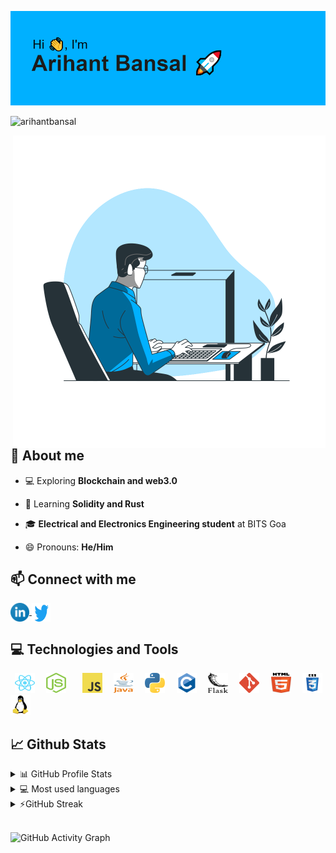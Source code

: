 <!-- <a href="https://arihantbansal.github.io/"><img src="images/dev.svg" width="100%" height="auto"/></a> -->
<!-- May add the top image back again in the future -->
<!-- <br /> -->
<!--<h1 align="center">🚀️ Hi there, I'm Arihant! <img src="https://raw.githubusercontent.com/ABSphreak/ABSphreak/master/gifs/Hi.gif" width="30px"></h1> -->
<a href="http://arihantbansal.github.io/" target="_blank"><img src="https://raw.githubusercontent.com/arihantbansal/arihantbansal/main/header.png" /></a>
<!--<h3 align="center">🎯️An undergraduate student at BITS Goa and self taught developer 🚀️</h3> -->
  
<p align="left"> <img src="https://komarev.com/ghpvc/?username=arihantbansal&label=Profile%20views&color=0e75b6&style=flat" alt="arihantbansal" /> </p>

 <img src="images/programming-animate.svg" alt="arihantbansal" align="right" height="500px" />

## 📖 About me

- 💻 Exploring **Blockchain and web3.0**

- 🌱 Learning **Solidity and Rust**

- 🎓 **Electrical and Electronics Engineering student** at BITS Goa

- 😄 Pronouns: **He/Him**

<!-- - 💬 Ask me anything about **Startups and the Roman empire** -->

<!-- -   ⚡ Fun fact  -->

## 📫 Connect with me

<p align="left">  
	<a href="https://linkedin.com/in/arihantbansal" target="blank">
		<img align="center" height="30" width="30" src="images/linkedin.svg" alt="Arihant Bansal | LinkedIn" />
	</a>
	<a href="https://twitter.com/_arihantbansal" target="blank">
		<img align="center" height="30" width="30" src="images/twitter.svg" alt="Arihant Bansal | Twitter" />
	</a>
<!-- 	<a href="mailto:arihant.bansal@gmail.com">
		<img align="center" height="30" width="30" src="images/mail.svg" alt="Arihant Bansal | Mail" />
  	</a> -->
</p>
  
## 💻 Technologies and Tools
<p align="left"> 
	<code> <img height="32" width="32" src="images/react.svg" /> </code>
	<code> <img height="32" width="32" src="images/nodejs.svg" />  </code>
	<code> <img height="32" width="32" src="images/js.svg" /> </code>
	<code> <img height="32" width="32" src="images/java.svg" /> </code>
	<code> <img height="32" width="32" src="images/python.svg" /> </code>
	<code> <img height="32" width="32" src="images/c.svg" /> </code>
	<code> <img height="32" width="32" src="images/flask.svg" /> </code>
	<code> <img height="32" width="32" src="images/git.svg" /> </code>
	<code> <img height="32" width="32" src="images/html5.svg" /> </code>
	<code> <img height="32" width="32" src="images/css3.svg" /> </code>
	<code> <img height="32" width="32" src="images/linux.svg" /> </code>
</p>  
  
## 📈 Github Stats

<!-- https://github.com/anuraghazra/github-readme-stats -->
<details>
  <summary>📊 GitHub Profile Stats</summary>
  <br/>
  <a href="https://github.com/anuraghazra/github-readme-stats"><img alt="aribantbansal's Github Stats" src="https://github-readme-stats.vercel.app/api?username=arihantbansal&show_icons=true&count_private=true&locale=en&layout=compact&theme=prussian" /></a>
</details>

<details> 
  <summary>💻 Most used languages</summary>
  <br/>
  <a href="https://github.com/anuraghazra/github-readme-stats"><img alt="arihantbansal's Top Languages" src="https://github-readme-stats.vercel.app/api/top-langs/?username=arihantbansal&langs_count=10&layout=compact&theme=prussian" /></a>
  <br/>
  <b>Note:</b> This chart is only a metric of which languages my public code on GitHub consists of and does not reflect my experience or skill level.
</details>

<details>
  <summary>⚡GitHub Streak</summary>
  <br/>
  <a href="https://github.com/DenverCoder1/github-readme-streak-stats"><img alt="arihantbansal's GitHub Streak" src="https://github-readme-streak-stats.herokuapp.com/?user=arihantbansal&theme=prussian" /></a>
</details>
<br />

![GitHub Activity Graph](https://activity-graph.herokuapp.com/graph?username=arihantbansal&theme=react-dark)

<!--<p>&nbsp;<img align="center" src="https://github-readme-stats.vercel.app/api?username=arihantbansal&show_icons=true&locale=en&theme=great-gatsby" alt="arihantbansal" /></p>-->

<!-- <p><img align="center" src="https://github-readme-streak-stats.herokuapp.com/?user=arihantbansal&theme=dark" alt="arihantbansal" /></p> -->

<!-- <p>![Something](https://hit.yhype.me/github/profile?user_id=17180950)</p> -->

<!--
**arihantbansal/arihantbansal** is a ✨ _special_ ✨ repository because its `README.md` (this file) appears on your GitHub profile.

Here are some ideas to get you started:

- 🔭 I’m currently working on ...
- 🌱 I’m currently learning ...
- 👯 I’m looking to collaborate on ...
- 🤔 I’m looking for help with ...
- 💬 Ask me about ...
- 📫 How to reach me: ...
- 😄 Pronouns: ...
- ⚡ Fun fact: ...
-->
